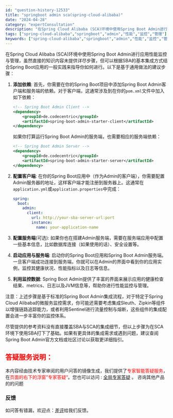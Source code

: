 ```yaml
---
id: "question-history-12533"
title: "springboot admin sca(spring-cloud-alibaba)"
date: "2024-04-28"
category: "expertConsultation"
description: "在Spring Cloud Alibaba (SCA)环境中使用Spring Boot Admin进行应用性能监控与管理，虽然直接的知识内容未提供详尽步骤，但可以根据SBA的基本集成方式结合Spring Boot应用的一般实践来指导你如何进行。以下是基于通用做法的建议步骤：1. **添加依赖**: "
tags: ["spring-cloud-alibaba","springboot","admin","性能","监控","管理"]
keywords: ["spring-cloud-alibaba","springboot","admin","性能","监控","管理"]
---
```


在Spring Cloud Alibaba (SCA)环境中使用Spring Boot Admin进行应用性能监控与管理，虽然直接的知识内容未提供详尽步骤，但可以根据SBA的基本集成方式结合Spring Boot应用的一般实践来指导你如何进行。以下是基于通用做法的建议步骤：

1. **添加依赖**: 首先，你需要在你的Spring Boot项目中添加Spring Boot Admin客户端和服务端的依赖。对于客户端，这通常涉及到在你的`pom.xml`文件中加入如下依赖：

   ```xml
   <!-- Spring Boot Admin Client -->
   <dependency>
       <groupId>de.codecentric</groupId>
       <artifactId>spring-boot-admin-starter-client</artifactId>
   </dependency>
   ```

   如果你打算运行Spring Boot Admin的服务端，也需要相应的服务端依赖：

   ```xml
   <!-- Spring Boot Admin Server -->
   <dependency>
       <groupId>de.codecentric</groupId>
       <artifactId>spring-boot-admin-starter-server</artifactId>
   </dependency>
   ```

2. **配置客户端**: 在你的Spring Boot应用中（作为Admin的客户端），你需要配置Admin服务器的地址，这样客户端才能注册到服务器上。这通常在`application.yml`或`application.properties`中完成：

   ```yaml
   spring:
     boot:
       admin:
         client:
           url: http://your-sba-server-url:port
           instance:
             name: your-application-name
   ```

3. **配置服务端**(可选): 如果你也在搭建Admin服务端，需要在服务端应用中配置一些基本信息，比如数据库连接（如果使用的话）、安全设置等。

4. **启动应用与服务端**: 启动你的Spring Boot应用和Spring Boot Admin服务端。一旦客户端成功连接到服务端，你就可以在Admin的界面中看到你的应用实例，监控其健康状况、性能指标以及日志等信息。

5. **利用监控数据**: Spring Boot Admin提供了丰富的界面来展示应用的健康检查结果、metrics、日志以及JVM信息等，帮助你进行性能监控与管理。

注意：上述步骤是基于标准的Spring Boot Admin集成流程，对于特定于Spring Cloud Alibaba的微服务监控需求，你可能还需要考虑集成Sleuth、Zipkin等组件以增强链路追踪能力，或者利用Sentinel进行流量控制与熔断，这些组件的集成配置会进一步丰富你的监控体系。

尽管提供的参考资料没有直接覆盖SBA与SCA的集成细节，但以上步骤为在SCA环境下使用SBA打下了基础。如果有更具体的集成需求或遇到问题，建议查阅Spring Boot Admin官方文档或社区讨论以获取更详细指引。
## <font color="#FF0000">答疑服务说明：</font> 

本内容经由技术专家审阅的用户问答的镜像生成，我们提供了<font color="#FF0000">专家智能答疑服务</font>，在<font color="#FF0000">页面的右下的浮窗”专家答疑“</font>。您也可以访问 : [全局专家答疑](https://opensource.alibaba.com/chatBot) 。 咨询其他产品的的问题

### 反馈
如问答有错漏，欢迎点：[差评](https://ai.nacos.io/user/feedbackByEnhancerGradePOJOID?enhancerGradePOJOId=12626)给我们反馈。
